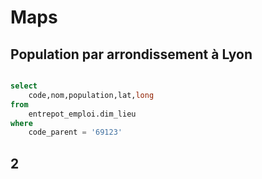# Maps


## Population par arrondissement à Lyon

```sql population_lyon

select 
    code,nom,population,lat,long
from
    entrepot_emploi.dim_lieu
where 
    code_parent = '69123'
```

<DataTable data={population_lyon}/>



<AreaMap 
    data={population_lyon} 
    areaCol=code
    geoJsonUrl='/arrondissement_municipal.geojson'
    geoId=INSEE_ARM
    value=population
    height=500
/>

## 2